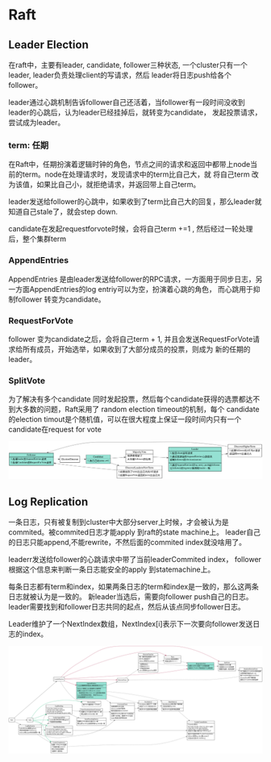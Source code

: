# Raft

## Leader Election

在raft中，主要有leader, candidate, follower三种状态, 一个cluster只有一个leader, leader负责处理client的写请求，然后
leader将日志push给各个follower。

leader通过心跳机制告诉follower自己还活着，当follower有一段时间没收到leader的心跳后，认为leader已经挂掉后，就转变为candidate，
发起投票请求，尝试成为leader。

### term: 任期

在Raft中，任期扮演着逻辑时钟的角色，节点之间的请求和返回中都带上node当前的term。node在处理请求时，发现请求中的term比自己大，就
将自己term 改为该值，如果比自己小，就拒绝请求，并返回带上自己term。 

leader发送给follower的心跳中，如果收到了term比自己大的回复，那么leader就知道自己stale了，就会step down.

candidate在发起requestforvote时候，会将自己term +=1 , 然后经过一轮处理后，整个集群term

### AppendEntries

AppendEntries 是由leader发送给follower的RPC请求，一方面用于同步日志，另一方面AppendEntries的log entriy可以为空，扮演着心跳的角色，
而心跳用于抑制follower 转变为candidate。


### RequestForVote

follower 变为candidate之后，会将自己term + 1, 并且会发送RequestForVote请求给所有成员，开始选举，如果收到了大部分成员的投票，则成为
新的任期的leader。

### SplitVote

为了解决有多个candidate 同时发起投票，然后每个candidate获得的选票都达不到大多数的问题，Raft采用了 random election timeout的机制，每个
candidate的election timout是个随机值，可以在很大程度上保证一段时间内只有一个candidate在request for vote

![raft server state](./raft-server-state.svg)

## Log Replication

一条日志，只有被复制到cluster中大部分server上时候，才会被认为是commited。被commited日志才能apply 到raft的state machine上。
leader自己的日志只能append,不能rewrite，不然后面的commited index就没啥用了。

leaderr发送给follower的心跳请求中带了当前leaderCommited index， follower根据这个信息来判断一条日志能安全的apply 到statemachine上。

每条日志都有term和index，如果两条日志的term和index是一致的，那么这两条日志就被认为是一致的。
新leader当选后，需要向follower push自己的日志。leader需要找到和follower日志共同的起点，然后从该点同步follower日志。

Leader维护了一个NextIndex数组，NextIndex[i]表示下一次要向follower发送日志的index。

![raft sub problem](./raft-sub-problem.svg)
